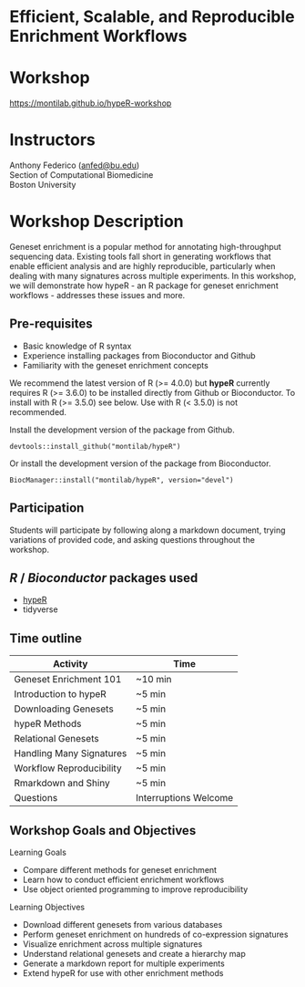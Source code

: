 # Efficient, Scalable, and Reproducible Enrichment Workflows

# Workshop
https://montilab.github.io/hypeR-workshop

# Instructors

Anthony Federico (anfed@bu.edu)  
Section of Computational Biomedicine  
Boston University  

# Workshop Description

Geneset enrichment is a popular method for annotating high-throughput sequencing data. Existing tools fall short in generating workflows that enable efficient analysis and are highly reproducible, particularly when dealing with many signatures across multiple experiments. In this workshop, we will demonstrate how hypeR - an R package for geneset enrichment workflows - addresses these issues and more.

## Pre-requisites

* Basic knowledge of R syntax
* Experience installing packages from Bioconductor and Github
* Familiarity with the geneset enrichment concepts

We recommend the latest version of R (\>= 4.0.0) but **hypeR** currently requires R (\>= 3.6.0) to be installed directly from Github or Bioconductor. To install with R (\>= 3.5.0) see below. Use with R (\< 3.5.0) is not recommended.

Install the development version of the package from Github.
```{r, eval=FALSE}
devtools::install_github("montilab/hypeR")
```

Or install the development version of the package from Bioconductor.
```{r, eval=FALSE}
BiocManager::install("montilab/hypeR", version="devel")
```

## Participation

Students will participate by following along a markdown document, trying variations of provided code, and asking questions throughout the workshop.

## _R_ / _Bioconductor_ packages used

- [hypeR](https://bioconductor.org/packages/release/bioc/html/hypeR.html)
- tidyverse

## Time outline

| Activity                     | Time                  |
|------------------------------|-----------------------|
| Geneset Enrichment 101       | ~10 min               |
| Introduction to hypeR        | ~5 min                |
| Downloading Genesets         | ~5 min                |
| hypeR Methods                | ~5 min                |
| Relational Genesets          | ~5 min                |
| Handling Many Signatures     | ~5 min                |
| Workflow Reproducibility     | ~5 min                |
| Rmarkdown and Shiny          | ~5 min                |
| Questions                    | Interruptions Welcome |

## Workshop Goals and Objectives

Learning Goals  
- Compare different methods for geneset enrichment
- Learn how to conduct efficient enrichment workflows
- Use object oriented programming to improve reproducibility

Learning Objectives  
- Download different genesets from various databases 
- Perform geneset enrichment on hundreds of co-expression signatures
- Visualize enrichment across multiple signatures
- Understand relational genesets and create a hierarchy map
- Generate a markdown report for multiple experiments
- Extend hypeR for use with other enrichment methods
